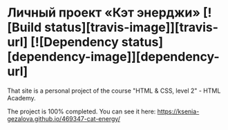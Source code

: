 # Личный проект «Кэт энерджи» [![Build status][travis-image]][travis-url] [![Dependency status][dependency-image]][dependency-url]

That site is a personal project of the course "HTML & CSS, level 2" - HTML Academy. 

The project is 100% completed.
You can see it here: https://ksenia-gezalova.github.io/469347-cat-energy/